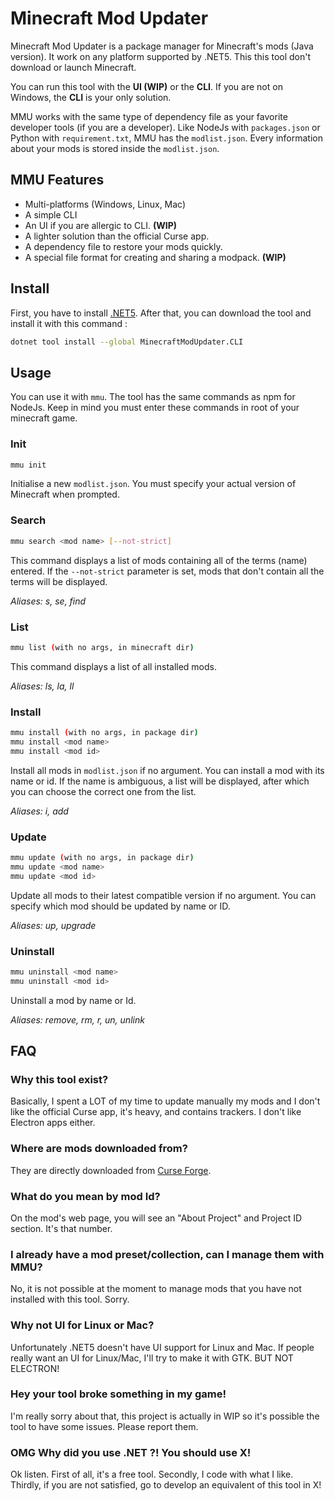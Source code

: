 ﻿# Minecraft Mod Updater

Minecraft Mod Updater is a package manager for Minecraft's mods (Java version). It work on any platform supported by .NET5.
This this tool don't download or launch Minecraft.

You can run this tool with the **UI (WIP)** or the **CLI**. If you are not on Windows, the **CLI** is your only solution.

MMU works with the same type of dependency file as your favorite developer tools (if you are a developer). Like NodeJs with `packages.json` or Python with `requirement.txt`, MMU has the `modlist.json`. Every information about your mods is stored inside the `modlist.json`.

## MMU Features
* Multi-platforms (Windows, Linux, Mac)
* A simple CLI
* An UI if you are allergic to CLI. **(WIP)**
* A lighter solution than the official Curse app.
* A dependency file to restore your mods quickly.
* A special file format for creating and sharing a modpack. **(WIP)**

## Install
First, you have to install [.NET5](https://dotnet.microsoft.com/download). After that, you can download the tool and install it with this command :

```bash
dotnet tool install --global MinecraftModUpdater.CLI
```

## Usage
You can use it with `mmu`. The tool has the same commands as npm for NodeJs. Keep in mind you must enter these commands in root of your minecraft game.

### Init
```bash
mmu init
```
Initialise a new `modlist.json`. You must specify your actual version of Minecraft when prompted.

### Search
```bash
mmu search <mod name> [--not-strict]
```
This command displays a list of mods containing all of the terms (name) entered. If the `--not-strict` parameter is set, mods that don't contain all the terms will be displayed.

_Aliases: s, se, find_

### List
```bash
mmu list (with no args, in minecraft dir)
```
This command displays a list of all installed mods.

_Aliases: ls, la, ll_

### Install
```bash
mmu install (with no args, in package dir)
mmu install <mod name>
mmu install <mod id>
```
Install all mods in `modlist.json` if no argument. You can install a mod with its name or id. If the name is ambiguous, a list will be displayed, after which you can choose the correct one from the list.

_Aliases: i, add_

### Update
```bash
mmu update (with no args, in package dir)
mmu update <mod name>
mmu update <mod id>
```
Update all mods to their latest compatible version if no argument. You can specify which mod should be updated by name or ID.

_Aliases: up, upgrade_

### Uninstall
```bash
mmu uninstall <mod name>
mmu uninstall <mod id>
```
Uninstall a mod by name or Id.

_Aliases: remove, rm, r, un, unlink_

## FAQ

### Why this tool exist?
Basically, I spent a LOT of my time to update manually my mods and I don't like the official Curse app, it's heavy, and contains trackers. I don't like Electron apps either.

### Where are mods downloaded from?
They are directly downloaded from [Curse Forge](https://www.curseforge.com/minecraft/mc-mods).

### What do you mean by mod Id?
On the mod's web page, you will see an "About Project" and Project ID section. It's that number.

### I already have a mod preset/collection, can I manage them with MMU?
No, it is not possible at the moment to manage mods that you have not installed with this tool. Sorry.

### Why not UI for Linux or Mac?
Unfortunately .NET5 doesn't have UI support for Linux and Mac. If people really want an UI for Linux/Mac, I'll try to make it with GTK. BUT NOT ELECTRON!

### Hey your tool broke something in my game!
I'm really sorry about that, this project is actually in WIP so it's possible the tool to have some issues. Please report them.

### OMG Why did you use .NET ?! You should use X!
Ok listen. First of all, it's a free tool. Secondly, I code with what I like. Thirdly, if you are not satisfied, go to develop an equivalent of this tool in X!
